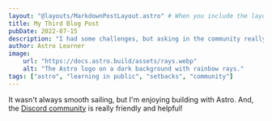 ```yaml
---
layout: "@layouts/MarkdownPostLayout.astro" # When you include the layout frontmatter property in an .md file, all of your frontmatter YAML values are available to the layout file.
title: My Third Blog Post
pubDate: 2022-07-15
description: "I had some challenges, but asking in the community really helped!"
author: Astro Learner
image:
    url: "https://docs.astro.build/assets/rays.webp"
    alt: "The Astro logo on a dark background with rainbow rays."
tags: ["astro", "learning in public", "setbacks", "community"]
---
```

It wasn't always smooth sailing, but I'm enjoying building with Astro. And, the [Discord community](https://astro.build/chat) is really friendly and helpful!